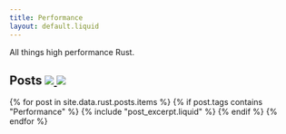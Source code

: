 ```yaml
---
title: Performance
layout: default.liquid
---
```


All things high performance Rust.

<h2>
  Posts
  <a class="feedicon" href="/performance/feed.rss" title="Performance RSS Feed">
    <img src="/images/rss.svg" />
  </a>
  <a class="feedicon" href="/performance/feed.json" title="Performance JSON Feed">
    <img src="/images/jsonfeed.png" />
  </a>
</h2>

{% for post in site.data.rust.posts.items %}
  {% if post.tags contains "Performance" %}
  {% include "post_excerpt.liquid" %}
  {% endif %}
{% endfor %}
